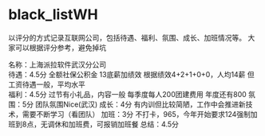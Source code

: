 # black_listWH
以评分的方式记录互联网公司，包括待遇、福利、氛围、成长、加班情况等。 
大家可以根据评分参考，避免掉坑

名称：上海派拉软件武汉分公司         
待遇：4.5分     全额社保公积金    13底薪加绩效 根据绩效4+2+1+0+0，人均14薪  但工资待遇一般，平均水平        
福利：4.5分     过节有小礼品，内容一般   每季度每人200团建费用 年度还有800
氛围：5分       团队氛围Nice(武汉)
成长：4分       有内训但比较简陋，工作中会推进新技术，需要不断学习（看团队）
加班：3分       不打卡，965，今年开始要求124强制加班到8点，无调休和加班费，可报销加班餐
总结：4.5分

